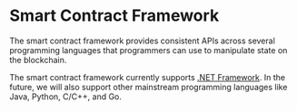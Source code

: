 # Smart Contract Framework

The smart contract framework provides consistent APIs across several programming languages that programmers can use to manipulate state on the blockchain.

The smart contract framework currently supports [.NET Framework](fw/dotnet.md). In the future, we will also support other mainstream programming languages like Java, Python, C/C++, and Go.
